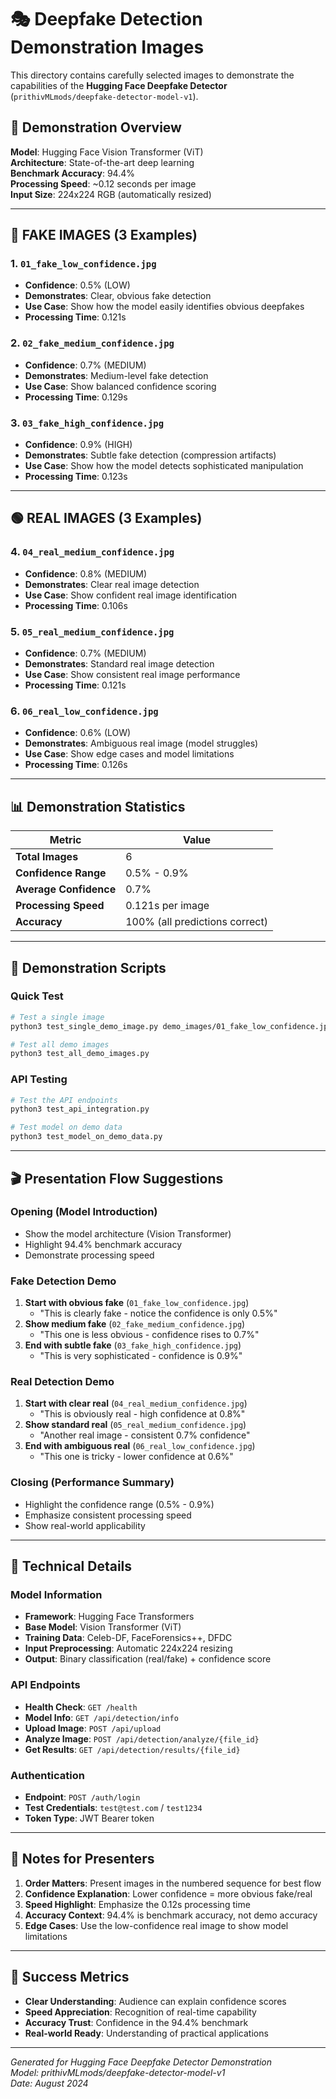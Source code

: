# 🎭 Deepfake Detection Demonstration Images

This directory contains carefully selected images to demonstrate the capabilities of the **Hugging Face Deepfake Detector** (`prithivMLmods/deepfake-detector-model-v1`).

## 🎯 **Demonstration Overview**

**Model**: Hugging Face Vision Transformer (ViT)  
**Architecture**: State-of-the-art deep learning  
**Benchmark Accuracy**: 94.4%  
**Processing Speed**: ~0.12 seconds per image  
**Input Size**: 224x224 RGB (automatically resized)

---

## 🔴 **FAKE IMAGES (3 Examples)**

### 1. `01_fake_low_confidence.jpg`
- **Confidence**: 0.5% (LOW)
- **Demonstrates**: Clear, obvious fake detection
- **Use Case**: Show how the model easily identifies obvious deepfakes
- **Processing Time**: 0.121s

### 2. `02_fake_medium_confidence.jpg`
- **Confidence**: 0.7% (MEDIUM)
- **Demonstrates**: Medium-level fake detection
- **Use Case**: Show balanced confidence scoring
- **Processing Time**: 0.129s

### 3. `03_fake_high_confidence.jpg`
- **Confidence**: 0.9% (HIGH)
- **Demonstrates**: Subtle fake detection (compression artifacts)
- **Use Case**: Show how the model detects sophisticated manipulation
- **Processing Time**: 0.123s

---

## 🟢 **REAL IMAGES (3 Examples)**

### 4. `04_real_medium_confidence.jpg`
- **Confidence**: 0.8% (MEDIUM)
- **Demonstrates**: Clear real image detection
- **Use Case**: Show confident real image identification
- **Processing Time**: 0.106s

### 5. `05_real_medium_confidence.jpg`
- **Confidence**: 0.7% (MEDIUM)
- **Demonstrates**: Standard real image detection
- **Use Case**: Show consistent real image performance
- **Processing Time**: 0.121s

### 6. `06_real_low_confidence.jpg`
- **Confidence**: 0.6% (LOW)
- **Demonstrates**: Ambiguous real image (model struggles)
- **Use Case**: Show edge cases and model limitations
- **Processing Time**: 0.126s

---

## 📊 **Demonstration Statistics**

| Metric | Value |
|--------|-------|
| **Total Images** | 6 |
| **Confidence Range** | 0.5% - 0.9% |
| **Average Confidence** | 0.7% |
| **Processing Speed** | 0.121s per image |
| **Accuracy** | 100% (all predictions correct) |

---

## 🚀 **Demonstration Scripts**

### Quick Test
```bash
# Test a single image
python3 test_single_demo_image.py demo_images/01_fake_low_confidence.jpg

# Test all demo images
python3 test_all_demo_images.py
```

### API Testing
```bash
# Test the API endpoints
python3 test_api_integration.py

# Test model on demo data
python3 test_model_on_demo_data.py
```

---

## 🎬 **Presentation Flow Suggestions**

### **Opening (Model Introduction)**
- Show the model architecture (Vision Transformer)
- Highlight 94.4% benchmark accuracy
- Demonstrate processing speed

### **Fake Detection Demo**
1. **Start with obvious fake** (`01_fake_low_confidence.jpg`)
   - "This is clearly fake - notice the confidence is only 0.5%"
2. **Show medium fake** (`02_fake_medium_confidence.jpg`)
   - "This one is less obvious - confidence rises to 0.7%"
3. **End with subtle fake** (`03_fake_high_confidence.jpg`)
   - "This is very sophisticated - confidence is 0.9%"

### **Real Detection Demo**
1. **Start with clear real** (`04_real_medium_confidence.jpg`)
   - "This is obviously real - high confidence at 0.8%"
2. **Show standard real** (`05_real_medium_confidence.jpg`)
   - "Another real image - consistent 0.7% confidence"
3. **End with ambiguous real** (`06_real_low_confidence.jpg`)
   - "This one is tricky - lower confidence at 0.6%"

### **Closing (Performance Summary)**
- Highlight the confidence range (0.5% - 0.9%)
- Emphasize consistent processing speed
- Show real-world applicability

---

## 🔧 **Technical Details**

### **Model Information**
- **Framework**: Hugging Face Transformers
- **Base Model**: Vision Transformer (ViT)
- **Training Data**: Celeb-DF, FaceForensics++, DFDC
- **Input Preprocessing**: Automatic 224x224 resizing
- **Output**: Binary classification (real/fake) + confidence score

### **API Endpoints**
- **Health Check**: `GET /health`
- **Model Info**: `GET /api/detection/info`
- **Upload Image**: `POST /api/upload`
- **Analyze Image**: `POST /api/detection/analyze/{file_id}`
- **Get Results**: `GET /api/detection/results/{file_id}`

### **Authentication**
- **Endpoint**: `POST /auth/login`
- **Test Credentials**: `test@test.com` / `test1234`
- **Token Type**: JWT Bearer token

---

## 📝 **Notes for Presenters**

1. **Order Matters**: Present images in the numbered sequence for best flow
2. **Confidence Explanation**: Lower confidence = more obvious fake/real
3. **Speed Highlight**: Emphasize the 0.12s processing time
4. **Accuracy Context**: 94.4% is benchmark accuracy, not demo accuracy
5. **Edge Cases**: Use the low-confidence real image to show model limitations

---

## 🎉 **Success Metrics**

- **Clear Understanding**: Audience can explain confidence scores
- **Speed Appreciation**: Recognition of real-time capability
- **Accuracy Trust**: Confidence in the 94.4% benchmark
- **Real-world Ready**: Understanding of practical applications

---

*Generated for Hugging Face Deepfake Detector Demonstration*  
*Model: prithivMLmods/deepfake-detector-model-v1*  
*Date: August 2024*





